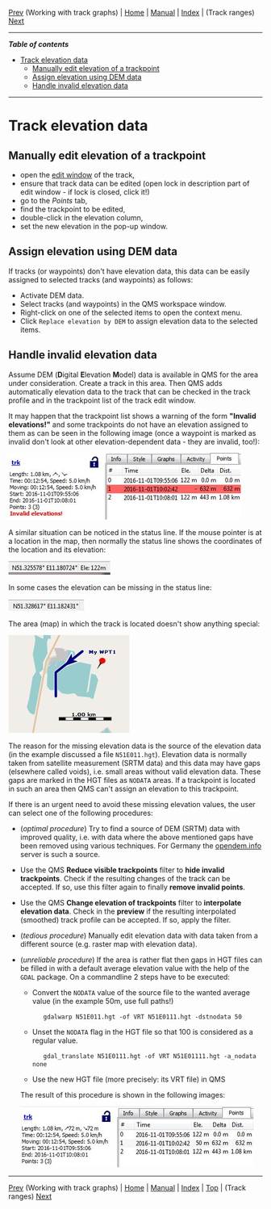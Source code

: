 [Prev](DocGisItemsTrkGraphs) (Working with track graphs) | [Home](Home) | [Manual](DocMain) | [Index](AxAdvIndex) | (Track ranges) [Next](DocGisItemsTrkRange)
- - -

***Table of contents***

* [Track elevation data](#track-elevation-data)
    * [Manually edit elevation of a trackpoint](#manually-edit-elevation-of-a-trackpoint)
    * [Assign elevation using DEM data](#assign-elevation-using-dem-data)
    * [Handle invalid elevation data](#handle-invalid-elevation-data)

* * * * * * * * * *
 
# Track elevation data

## Manually edit elevation of a trackpoint

* open the [edit window][TrkEdit] of the track,
* ensure that track data can be edited (open lock in description part of edit window - if lock is closed, click it!)
* go to the _Points_ tab,
* find the trackpoint to be edited,
* double-click in the elevation column,
* set the new elevation in the pop-up window.

## Assign elevation using DEM data

If tracks (or waypoints) don't have elevation data, this data can be easily assigned to selected tracks (and waypoints) as follows:

* Activate DEM data.
* Select tracks (and waypoints) in the QMS workspace window.
* Right-click on one of the selected items to open the context menu.
* Click `Replace elevation by DEM` to assign elevation data to the selected items.

## Handle invalid elevation data


Assume DEM (**D**igital **E**levation **M**odel) data is available in QMS for the area under consideration. Create
a track in this area. Then QMS adds automatically elevation data to the track that can be checked in the track profile and
in the trackpoint list of the track edit window.

It may happen that the trackpoint list shows a warning of the form __"Invalid elevations!"__ and some trackpoints do not have
an elevation assigned to them as can be seen in the following image (once a waypoint is marked as invalid don't look at
other elevation-dependent data - they are invalid, too!):

![Invalid track elevation](images/DocFaq/DEM10.jpg "Invalid track elevation")

A similar situation can be noticed in the status line. If the mouse pointer is at a location in the map, then normally the
status line shows the coordinates of the location and its elevation:

![Status line with elevation](images/DocFaq/DEM11.jpg "Status line with elevation")

In some cases the elevation can be missing in the status line:

![Status line without elevation](images/DocFaq/DEM12.jpg "Status line without elevation")

The area (map) in which the track is located doesn't show anything special:

![DEM data with gaps](images/DocFaq/DEM0.jpg "DEM data with gaps")

The reason for the missing elevation data is the source of the elevation data (in the example discussed
a file `N51E011.hgt`). Elevation data
is normally taken from satellite measurement (SRTM data) and this data may have gaps (elsewhere called voids), i.e. small areas without valid elevation
data. These gaps are marked in the HGT files as `NODATA` areas. If a trackpoint is located in such an area then QMS can't
assign an elevation to this trackpoint.

If there is an urgent need to avoid these missing elevation values, the user can select one of the following procedures:

* (_optimal procedure_) Try to find a source of DEM (SRTM) data with improved quality, i.e. with data where the
above mentioned gaps have been removed using various techniques. For Germany the
[opendem.info](https://opendem.info/download_srtm.html) server is such a source.
* Use the QMS __Reduce visible trackpoints__ filter to __hide invalid trackpoints__. Check if
the resulting changes of the track can be accepted. If so, use this filter again to finally __remove
invalid points__.

* Use the QMS __Change elevation of trackpoints__ filter to __interpolate elevation data__. Check in the __preview__
if the resulting interpolated (smoothed) track profile can be accepted. If so, apply the filter.

* (_tedious procedure_) Manually edit elevation data with data taken from a different source (e.g. raster map
with elevation data).

* (_unreliable procedure_) If the area is rather flat then gaps in HGT files can be filled in with a default average elevation
value with the help of the `GDAL` package. On a commandline 2 steps have to be executed:

    * Convert the `NODATA` value of the source file to the wanted average value (in the example 50m, use full paths!)

             gdalwarp N51E011.hgt -of VRT N51E0111.hgt -dstnodata 50

    * Unset the `NODATA` flag in the HGT file so that 100 is considered as a regular value.

             gdal_translate N51E0111.hgt -of VRT N51E01111.hgt -a_nodata none

    * Use the new HGT file (more precisely: its VRT file) in QMS

  The result of this procedure is shown in the following images:

  ![Trackpoints with corrected elevation](images/DocFaq/DEM13.jpg "Trackpoints with corrected elevation")

[TrkEdit]: DocGisItemsTrk#user-content-view--edit-details "Track edit window"


- - -
[Prev](DocGisItemsTrkGraphs) (Working with track graphs) | [Home](Home) | [Manual](DocMain) | [Index](AxAdvIndex) | [Top](#) | (Track ranges) [Next](DocGisItemsTrkRange)
